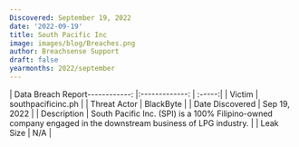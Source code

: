 ```yaml
---
Discovered: September 19, 2022
date: '2022-09-19'
title: South Pacific Inc
image: images/blog/Breaches.png
author: Breachsense Support
draft: false
yearmonths: 2022/september
---
```


| Data Breach Report------------:     |:-------------:    | :-----:|
| Victim      | southpacificinc.ph     | 
| Threat Actor      | BlackByte      | 
| Date Discovered      | Sep 19, 2022      | 
| Description      | South Pacific Inc. (SPI) is a 100% Filipino-owned company engaged in the downstream business of LPG industry.      | 
| Leak Size      | N/A      | 

